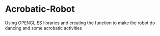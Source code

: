 # Acrobatic-Robot
Using OPENGL ES libraries and creating the function  to make the robot  do dancing and some acrobatic activities 

